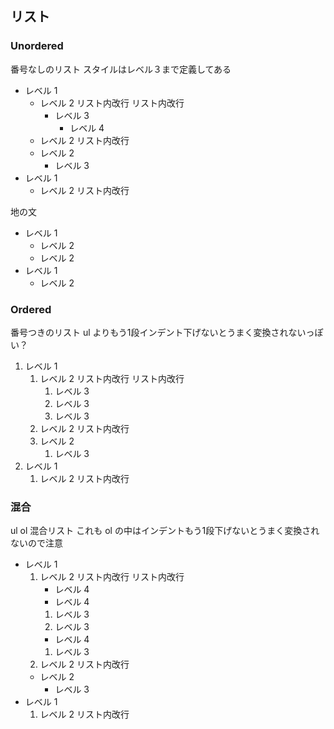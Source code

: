 ## リスト

### Unordered
番号なしのリスト
スタイルはレベル３まで定義してある

- レベル 1
  - レベル 2
    リスト内改行
    リスト内改行
    - レベル 3
      - レベル 4
  - レベル 2
    リスト内改行
  - レベル 2
    - レベル 3
- レベル 1
  - レベル 2
    リスト内改行

地の文

- レベル 1
  - レベル 2
  - レベル 2
- レベル 1
  - レベル 2

### Ordered
番号つきのリスト
ul よりもう1段インデント下げないとうまく変換されないっぽい？

1. レベル 1
    1. レベル 2
      リスト内改行
      リスト内改行
        1. レベル 3
        1. レベル 3
        1. レベル 3
    1. レベル 2
      リスト内改行
    1. レベル 2
        1. レベル 3
1. レベル 1
    1. レベル 2
      リスト内改行

### 混合
ul ol 混合リスト
これも ol の中はインデントもう1段下げないとうまく変換されないので注意

- レベル 1
  1. レベル 2
    リスト内改行
    リスト内改行
      - レベル 4
      - レベル 4
      1. レベル 3
      1. レベル 3
      - レベル 4
      1. レベル 3
  1. レベル 2
    リスト内改行
  - レベル 2
    - レベル 3
- レベル 1
  1. レベル 2
    リスト内改行


